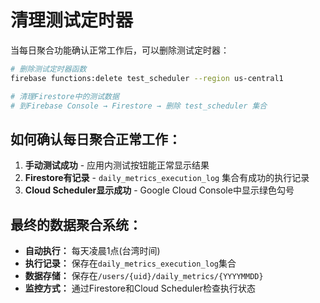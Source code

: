 # 清理测试定时器

当每日聚合功能确认正常工作后，可以删除测试定时器：

```bash
# 删除测试定时器函数
firebase functions:delete test_scheduler --region us-central1

# 清理Firestore中的测试数据
# 到Firebase Console → Firestore → 删除 test_scheduler 集合
```

## 如何确认每日聚合正常工作：

1. **手动测试成功** - 应用内测试按钮能正常显示结果
2. **Firestore有记录** - `daily_metrics_execution_log` 集合有成功的执行记录
3. **Cloud Scheduler显示成功** - Google Cloud Console中显示绿色勾号

## 最终的数据聚合系统：

- **自动执行：** 每天凌晨1点(台湾时间)
- **执行记录：** 保存在`daily_metrics_execution_log`集合
- **数据存储：** 保存在`/users/{uid}/daily_metrics/{YYYYMMDD}`
- **监控方式：** 通过Firestore和Cloud Scheduler检查执行状态 